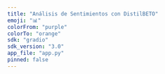 ```yaml
---
title: "Análisis de Sentimientos con DistilBETO"
emoji: "📊"
colorFrom: "purple"
colorTo: "orange"
sdk: "gradio"
sdk_version: "3.0"
app_file: "app.py"
pinned: false
---
```

